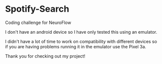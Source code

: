 # Spotify-Search
Coding challenge for NeuroFlow

I don't have an android device so I have only tested this using an emulator.

I didn't have a lot of time to work on compatibility with different devices so if you are having problems running it in the emulator use the Pixel 3a.

Thank you for checking out my project!
